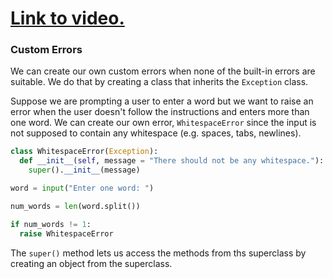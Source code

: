 # [Link to video.](https://www.youtube.com/watch?v=DIrg-oi80bM&list=PLVD25niNi0Bkrelmc-dxdpMzITt5YTBsc&index=18)

### Custom Errors

We can create our own custom errors when none of the built-in errors are suitable. We do that by creating a class that inherits the `Exception` class.

Suppose we are prompting a user to enter a word but we want to raise an error when the user doesn't follow the instructions and enters more than one word. We can create our own error, `WhitespaceError` since the input is not supposed to contain any whitespace (e.g. spaces, tabs, newlines).

```python
class WhitespaceError(Exception):
  def __init__(self, message = "There should not be any whitespace."):
    super().__init__(message)

word = input("Enter one word: ")

num_words = len(word.split())

if num_words != 1:
  raise WhitespaceError
```

The `super()` method lets us access the methods from ths superclass by creating an object from the superclass. 
